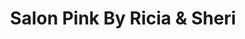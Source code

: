 ---
title: "Salon Pink By Ricia & Sheri"
url: /longview/salon-pink-by-ricia-and-sheri/
shop: beauty
---